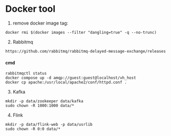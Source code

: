 # Docker tool

1. remove docker image <none> tag:
```
docker rmi $(docker images --filter "dangling=true" -q --no-trunc)
```

2. Rabbitmq


```
https://github.com/rabbitmq/rabbitmq-delayed-message-exchange/releases
```

#### cmd
```
rabbitmqctl status
docker compose up -d amqp://guest:guest@localhost/vh_host
docker cp apache:/usr/local/apache2/conf/httpd.conf .
```


3. Kafka
```
mkdir -p data/zookeeper data/kafka
sudo chown -R 1000:1000 data/* 
```

4. Flink
```
mkdir -p data/flink-web -p data/usrlib
sudo chown -R 0:0 data/* 
```